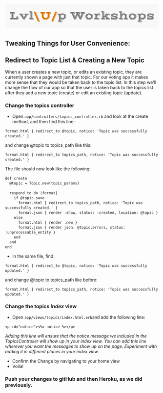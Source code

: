 ![logo](https://github.com/AlliVaughn/lvlup_curriculum/raw/master/images/logo.png)
=================================

## Tweaking Things for User Convenience:

## Redirect to Topic List & Creating a New Topic
<!--(http://docs.railsbridge.org/intro-to-rails/redirect_to_the_topics_list_after_creating_a_new_topic)-->

When a user creates a new topic, or edits an existing topic, they are currently shown a page with just that topic.
For our voting app it makes more sense that they would be taken back to the topic list.
In this step we'll change the flow of our app so that the user is taken back to the topics list after they add a 
new topic (create) or edit an existing topic (update).

### Change the topics controller
* Open ```app/controllers/topics_controller.rb``` and look at the create method, and then find this line:
```
format.html { redirect_to @topic, notice: 'Topic was successfully created.' }
```
and change @topic to topics_path like this:
```
format.html { redirect_to topics_path, notice: 'Topic was successfully created.' }
```
The file should now look like the following:
```
def create
  @topic = Topic.new(topic_params)

  respond_to do |format|
    if @topic.save
      format.html { redirect_to topics_path, notice: 'Topic was successfully created.' }
      format.json { render :show, status: :created, location: @topic }
    else
      format.html { render :new }
      format.json { render json: @topic.errors, status: :unprocessable_entity }
    end
  end
end
```
* In the same file, find: 
```
format.html { redirect_to @topic, notice: 'Topic was successfully updated.' }
```
and change @topic to topics_path like before:

```
format.html { redirect_to topics_path, notice: 'Topic was successfully updated.' }
```
### Change the topics *index* view
* Open ```app/views/topics/index.html.erb```and add the following line:
```
<p id="notice"><%= notice %></p>
```

*Adding this line will ensure that the notice message we included in the TopicsController will*
*show up in your index view. You can add this line wherever you want the messages to show up on* 
*the page. Experiment with adding it in different places in your index view.*

* Confirm the Change by navigating to your home view
* Voila! 

<!--Explanation-->
<!--format.html { redirect_to topics_path, notice: 'Topic was successfully created.' }:-->
<!--format.html means that the server should send HTML back to the browser-->
<!--redirect_to topics_path means show the topics list page when we're done creating or updating a topic-->
<!--notice: 'Topic was successfully created/updated.' puts the message into the flash so it will be displayed on the topics list-->

### Push your changes to gitHub and then Heroku, as we did previously. 